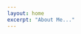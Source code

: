 ```yaml
---
layout: home
excerpt: "About Me..."
---
```



<!-- ## About Me

I am a 4th year Neuroscience PhD Candidate at the University of Rochester. I received my MS in Neuroscience when I successfully passed my PhD Qualifying Exam. This [work](https://www.urmc.rochester.edu/news/publications/neuroscience/student-spotlight-makenna-cealie) was later funded by the National Institute on Alcohol Abuse and Alcoholism (NIAAA) as an F31 titled “Effects of Developmental Ethanol Exposure on Cerebellar Microglia and Purkinje Cells.” 

I study the effects of developmental ethanol exposure on cerebellar microglia dynamics and their interactions with Purkinje cells using two-photon, in vivo imaging in [Dr. Ania Majewska's laboratory.](https://www.urmc.rochester.edu/labs/majewska.aspx)  

I am a Graduate Community Assistant for University of Rochester [Graduate and Family Housing.](https://www.rochester.edu/reslife/graduate/index.html)

I am the Chief Financial Officer of the [Graduate Student Society.](https://www.urmc.rochester.edu/education/graduate/current-students/graduate-student-society.aspx)

I am the University of Rochester's [BioRender](https://biorender.com/) Campus Ambassador. 
-->

  
